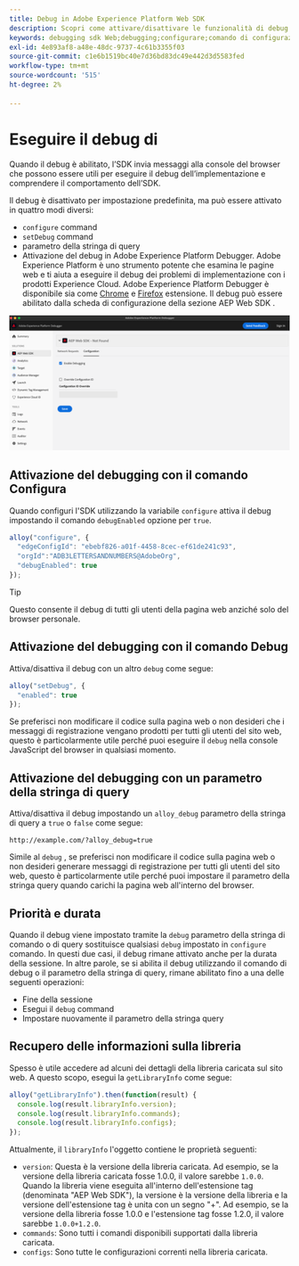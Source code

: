 ```yaml
---
title: Debug in Adobe Experience Platform Web SDK
description: Scopri come attivare/disattivare le funzionalità di debug nell’SDK per web di Experience Platform.
keywords: debugging sdk Web;debugging;configurare;comando di configurazione;comando di debug;edgeConfigId;setDebug;debugEnabled;debug;
exl-id: 4e893af8-a48e-48dc-9737-4c61b3355f03
source-git-commit: c1e6b1519bc40e7d36bd83dc49e442d3d5583fed
workflow-type: tm+mt
source-wordcount: '515'
ht-degree: 2%

---
```


# Eseguire il debug di

Quando il debug è abilitato, l’SDK invia messaggi alla console del browser che possono essere utili per eseguire il debug dell’implementazione e comprendere il comportamento dell’SDK.

Il debug è disattivato per impostazione predefinita, ma può essere attivato in quattro modi diversi:

* `configure` command
* `setDebug` command
* parametro della stringa di query
* Attivazione del debug in Adobe Experience Platform Debugger. Adobe Experience Platform è uno strumento potente che esamina le pagine web e ti aiuta a eseguire il debug dei problemi di implementazione con i prodotti Experience Cloud. Adobe Experience Platform Debugger è disponibile sia come [Chrome](https://chrome.google.com/webstore/detail/adobe-experience-platform/bfnnokhpnncpkdmbokanobigaccjkpob) e [Firefox](https://addons.mozilla.org/it/firefox/addon/adobe-experience-platform-dbg/) estensione. Il debug può essere abilitato dalla scheda di configurazione della sezione AEP Web SDK .

![](../images/enable-debugging.png)

## Attivazione del debugging con il comando Configura

Quando configuri l&#39;SDK utilizzando la variabile `configure` attiva il debug impostando il comando `debugEnabled` opzione per `true`.

```javascript
alloy("configure", {
  "edgeConfigId": "ebebf826-a01f-4458-8cec-ef61de241c93",
  "orgId":"ADB3LETTERSANDNUMBERS@AdobeOrg",
  "debugEnabled": true
});
```

>[!TIP]
>
>Questo consente il debug di tutti gli utenti della pagina web anziché solo del browser personale.

## Attivazione del debugging con il comando Debug

Attiva/disattiva il debug con un altro `debug` come segue:

```javascript
alloy("setDebug", {
  "enabled": true
});
```

Se preferisci non modificare il codice sulla pagina web o non desideri che i messaggi di registrazione vengano prodotti per tutti gli utenti del sito web, questo è particolarmente utile perché puoi eseguire il `debug` nella console JavaScript del browser in qualsiasi momento.

## Attivazione del debugging con un parametro della stringa di query

Attiva/disattiva il debug impostando un `alloy_debug` parametro della stringa di query a `true` o `false` come segue:

```HTTP
http://example.com/?alloy_debug=true
```

Simile al `debug` , se preferisci non modificare il codice sulla pagina web o non desideri generare messaggi di registrazione per tutti gli utenti del sito web, questo è particolarmente utile perché puoi impostare il parametro della stringa query quando carichi la pagina web all&#39;interno del browser.

## Priorità e durata

Quando il debug viene impostato tramite la `debug` parametro della stringa di comando o di query sostituisce qualsiasi `debug` impostato in `configure` comando. In questi due casi, il debug rimane attivato anche per la durata della sessione. In altre parole, se si abilita il debug utilizzando il comando di debug o il parametro della stringa di query, rimane abilitato fino a una delle seguenti operazioni:

* Fine della sessione
* Esegui il `debug` command
* Impostare nuovamente il parametro della stringa query

## Recupero delle informazioni sulla libreria

Spesso è utile accedere ad alcuni dei dettagli della libreria caricata sul sito web. A questo scopo, esegui la `getLibraryInfo` come segue:

```js
alloy("getLibraryInfo").then(function(result) {
  console.log(result.libraryInfo.version);
  console.log(result.libraryInfo.commands);
  console.log(result.libraryInfo.configs);
});
```

Attualmente, il `libraryInfo` l&#39;oggetto contiene le proprietà seguenti:

* `version`: Questa è la versione della libreria caricata. Ad esempio, se la versione della libreria caricata fosse 1.0.0, il valore sarebbe `1.0.0`. Quando la libreria viene eseguita all&#39;interno dell&#39;estensione tag (denominata &quot;AEP Web SDK&quot;), la versione è la versione della libreria e la versione dell&#39;estensione tag è unita con un segno &quot;+&quot;. Ad esempio, se la versione della libreria fosse 1.0.0 e l&#39;estensione tag fosse 1.2.0, il valore sarebbe `1.0.0+1.2.0`.
* `commands`: Sono tutti i comandi disponibili supportati dalla libreria caricata.
* `configs`: Sono tutte le configurazioni correnti nella libreria caricata.
